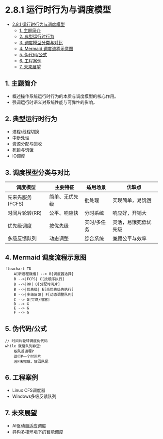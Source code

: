 # 2.8.1 运行时行为与调度模型


<!-- TOC START -->

- [2.8.1 运行时行为与调度模型](#281-运行时行为与调度模型)
  - [1. 主题简介](#1-主题简介)
  - [2. 典型运行时行为](#2-典型运行时行为)
  - [3. 调度模型分类与对比](#3-调度模型分类与对比)
  - [4. Mermaid 调度流程示意图](#4-mermaid-调度流程示意图)
  - [5. 伪代码/公式](#5-伪代码公式)
  - [6. 工程案例](#6-工程案例)
  - [7. 未来展望](#7-未来展望)

<!-- TOC END -->

## 1. 主题简介

- 概述操作系统运行时行为的本质与调度模型的核心作用。
- 强调运行时语义对系统性能与可靠性的影响。

## 2. 典型运行时行为

- 进程/线程切换
- 中断处理
- 资源分配与回收
- 死锁与饥饿
- IO调度

## 3. 调度模型分类与对比

| 调度模型 | 主要特征 | 适用场景 | 优缺点 |
|---|---|---|---|
| 先来先服务(FCFS) | 简单、无优先级 | 批处理 | 实现简单，易饥饿 |
| 时间片轮转(RR) | 公平、响应快 | 分时系统 | 响应好，开销大 |
| 优先级调度 | 按优先级 | 实时/多任务 | 灵活，易饿死低优先级 |
| 多级反馈队列 | 动态调整 | 综合系统 | 兼顾公平与效率 |

## 4. Mermaid 调度流程示意图

```mermaid
flowchart TD
    A[新进程就绪] --> B{调度器选择}
    B -->|FCFS| C[按顺序执行]
    B -->|RR| D[分配时间片]
    B -->|优先级| E[高优先级先执行]
    B -->|多级反馈| F[动态调整队列]
    C --> G[完成/阻塞]
    D --> G
    E --> G
    F --> G
```

## 5. 伪代码/公式

```pseudo
// 时间片轮转调度伪代码
while 就绪队列非空:
    取队首进程P
    运行P一个时间片
    若P未完成，放回队尾
```

## 6. 工程案例

- Linux CFS调度器
- Windows多级反馈队列

## 7. 未来展望

- AI驱动自适应调度
- 异构多核环境下的智能调度
